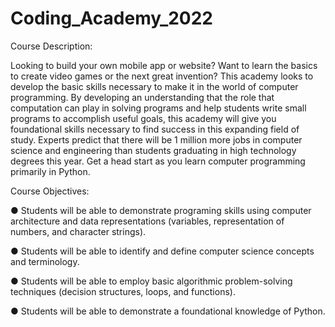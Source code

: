 # Coding_Academy_2022


Course Description: 

Looking to build your own mobile app or website? Want to learn the basics to create video games or the next great invention?
This academy looks to develop the basic skills necessary to make it in the world of computer
programming. By developing an understanding that the role that computation can play in
solving programs and help students write small programs to accomplish useful goals, this
academy will give you foundational skills necessary to find success in this expanding field of
study. Experts predict that there will be 1 million more jobs in computer science and
engineering than students graduating in high technology degrees this year. Get a head start
as you learn computer programming primarily in Python.

Course Objectives:

● Students will be able to demonstrate programing skills using computer architecture and data
representations (variables, representation of numbers, and character strings).

● Students will be able to identify and define computer science concepts and terminology.

● Students will be able to employ basic algorithmic problem-solving techniques (decision structures, loops, and functions).

● Students will be able to demonstrate a foundational knowledge of Python.
